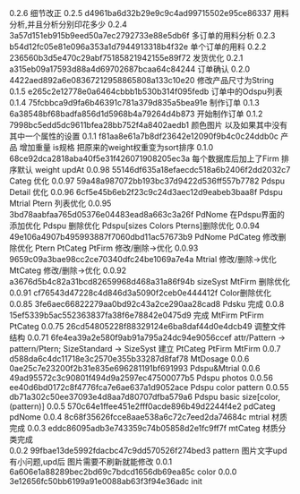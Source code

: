 0.2.6		细节改正
0.2.5	d4961ba6d32b29e9c9c4ad99715502e95ce86337
			用料分析,并且分析分别印花多少
0.2.4	3a57d151eb915b9eed50a7ec2792733e88e5db6f
			多订单的用料分析
0.2.3	b54d12fc05e81e096a353a1d7944913318b4f32e
			单个订单的用料
0.2.2	236560b3d5e470c29abf75185821942155e89f72
			发货优化
0.2.1	a315eb09a17593d88a4d69702687bcaa64c84244
			订单确认
0.2.0	4422aed892a6e08367212958865808a133c10e20
			修改产品尺寸为String
0.1.5	e265c2e12778e0a6464cbbb1b530b314f095fedb
			订单中的Odspu列表
0.1.4	75fcbbca9d9fa6b46391c781a379d835a5bea91e
			制作订单
0.1.3	6a38548bf68badfa856d1d5968b4a79264d4b873
			开始制作订单
0.1.2	7998bc5edd5dc9611bfea28bb752f4a8402aedb1
			颜色图片 以及如果其中没有其中一个属性的设置
0.1.1	f81aa8e61a7b8df23642e12090f9b4c0c24ddb0c
			产品 增加重量 is规格 把原来的weight权重变为sort排序
0.1.0	68ce92dca2818aba40f5e31f426071908205ec3a
			每个数据库后加上了Firm 排序默认 weight updAt 
0.0.98	55146df635a18efaecdc518a6b2406f2dd2032c7
			Categ 优化
0.0.97	59a48a987072bb193bc37d9422d536ff557b7782
			Pdspu Detail 优化
0.0.96	6cf5e45b6eb2f23c9c24d3aec12d9eabeb3baa8f
			Pdspu Mtrial Ptern 列表优化
0.0.95	3bd78aabfaa765d05376e04483ead8a663c3a26f
			PdNome 在Pdspu界面的添加优化
			Pdspu 删除优化 Pdspu[sizes Colors Pterns]删除优化
0.0.94	49e106a4907b495993887f7060dbd11ac57673b9
			PdNome PdCateg 修改删除优化
			Ptern PtCateg PtFirm 修改/删除->优化
0.0.93	9659c09a3bae98cc2ce70340dfc24be1069a7e4a
			Mtrial 修改/删除->优化 MtCateg 修改/删除->优化
0.0.92	a3676d5b4c82a31bcd82659968d468a31a86f94b
			sizeSyst MtFirm 删除优化
0.0.91	cf76543d47228c4d846d3a5090f2ceb0e444412f
			Color删除优化
0.0.85	3fe6aec66822279aa0bd92c43a2ce290aa28cad8
			Pdsku 完成
0.0.8	15ef5339b5ac552363837fa38f6e78842e0475d9
			完成 MtFirm PtFirm PtCateg
0.0.75	26cd54805228f88329124e6ba8daf44d0e4dcb49
			调整文件结构
0.0.71	6fe4ea39a2e580f9ab91a795a24dc94e9056ccef
			attr/Pattern -> pattern/Ptern; SizeStandard -> SizeSyst
			建立 PtCateg PtFirm MtFirm
0.0.7	d588da6c4dc11718e3c2570e355b33287d8faf78
			MtDosage
0.0.6	0ae25c7e23200f2b31e835e696281191bf691993
			Pdspu&Mtrial
0.0.6	49ad95572c3c90801f494d9a2597ec47500077b5
			Pdspu photos
0.0.56	ee40d6bd0172c8f4776fca7e6ae637a1d9052ace
			Pdspu color pattern
0.0.55	db71a302c50ee37093e4d8aa7d80707dfba579a6
			Pdspu basic size[color, (pattern)]
0.0.5	570c64e1ffee451e2fff0acde896b49d2244f4e2
			pdCateg pdNome
0.0.4	8c68f35626fcce8aae538a6c72c7eed2da74684c
			mtrial
			材质完成
0.0.3	eddc86095adb3e743359c74b05858d2e1fc9ff7f
			mtCateg
			材质分类完成	
0.0.2	99fbae13de5992fdacbc47c9dd570526f274bed3
			pattern
			图片文字upd有小问题,upd后
			图片需要不刷新就能修改
0.0.1	6a606e1a88289bec2bd69c7bdcd1656db69ea85c
			color
0.0.0	3e12656fc50bb6199a91e0088ab63f3f94e36adc
			init